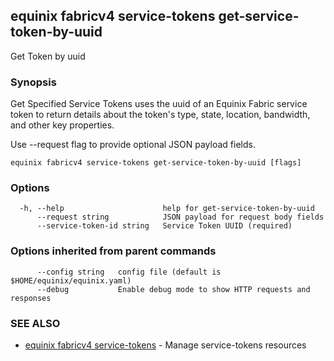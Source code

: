 ## equinix fabricv4 service-tokens get-service-token-by-uuid

Get Token by uuid

### Synopsis

Get Specified Service Tokens uses the uuid of an Equinix Fabric service token to return details about the token's type, state, location, bandwidth, and other key properties.

Use --request flag to provide optional JSON payload fields.

```
equinix fabricv4 service-tokens get-service-token-by-uuid [flags]
```

### Options

```
  -h, --help                      help for get-service-token-by-uuid
      --request string            JSON payload for request body fields
      --service-token-id string   Service Token UUID (required)
```

### Options inherited from parent commands

```
      --config string   config file (default is $HOME/equinix/equinix.yaml)
      --debug           Enable debug mode to show HTTP requests and responses
```

### SEE ALSO

* [equinix fabricv4 service-tokens](equinix_fabricv4_service-tokens.md)	 - Manage service-tokens resources

